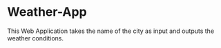 # Weather-App
This Web Application takes the name of the city as input and outputs the weather conditions.
